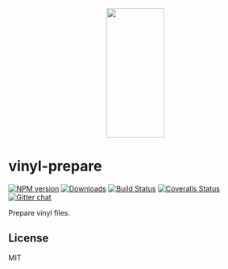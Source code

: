 <p align="center">
  <a href="http://gulpjs.com">
    <img height="257" width="114" src="https://raw.githubusercontent.com/gulpjs/artwork/master/gulp-2x.png">
  </a>
</p>

# vinyl-prepare

[![NPM version][npm-image]][npm-url] [![Downloads][downloads-image]][npm-url] [![Build Status][travis-image]][travis-url] [![Coveralls Status][coveralls-image]][coveralls-url] [![Gitter chat][gitter-image]][gitter-url]

Prepare vinyl files.

## License

MIT

[downloads-image]: http://img.shields.io/npm/dm/vinyl-prepare.svg
[npm-url]: https://www.npmjs.com/package/vinyl-prepare
[npm-image]: https://badge.fury.io/js/vinyl-prepare.svg

[travis-url]: https://travis-ci.org/gulpjs/vinyl-prepare
[travis-image]: https://travis-ci.org/gulpjs/vinyl-prepare.svg?branch=master

[coveralls-url]: https://coveralls.io/r/gulpjs/vinyl-prepare
[coveralls-image]: https://coveralls.io/repos/gulpjs/vinyl-prepare/badge.svg

[gitter-url]: https://gitter.im/gulpjs/gulp
[gitter-image]: https://badges.gitter.im/gulpjs/gulp.png
